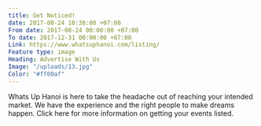 ```yaml
---
title: Get Noticed!
date: 2017-08-24 10:38:00 +07:00
From date: 2017-08-24 00:00:00 +07:00
To date: 2017-12-31 00:00:00 +07:00
Link: https://www.whatsuphanoi.com/listing/
Feature type: image
Heading: Advertise With Us
Image: "/uploads/13.jpg"
Color: "#ff00af"
---
```


Whats Up Hanoi is here to take the headache out of reaching your intended market. We have the experience and the right people to make dreams happen. Click here for more information on getting your events listed.